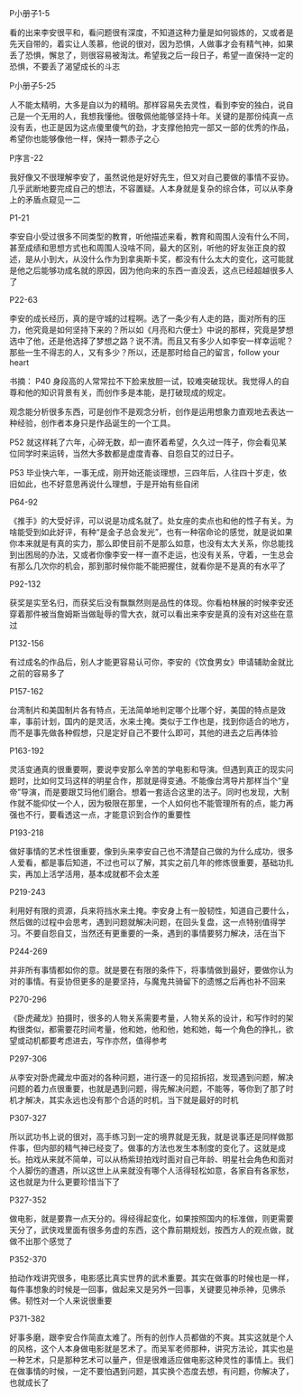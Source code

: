 
P小册子1-5

看的出来李安很平和，看问题很有深度，不知道这种力量是如何锻炼的，又或者是先天自带的，着实让人羡慕，他说的很对，因为恐惧，人做事才会有精气神，如果丢了恐惧，懈怠了，则很容易被淘汰。希望我之后一段日子，希望一直保持一定的恐惧，不要丢了渴望成长的斗志

P小册子5-25

人不能太精明，大多是自以为的精明。那样容易失去灵性，看到李安的独白，说自己是一个无用的人，我想我懂他。很敬佩他能够坚持十年。关键的是那份纯真一点没有丢，也正是因为这点傻里傻气的劲，才支撑他拍完一部又一部的优秀的作品，希望你也能够像他一样，保持一颗赤子之心

P序言-22

我好像又不很理解李安了，虽然说他是好好先生，但又对自己要做的事情不妥协。几乎武断地要完成自己的想法，不容置疑。人本身就是复杂的综合体，可以从李身上的矛盾点窥见一二

P1-21

李安自小受过很多不同类型的教育，听他描述来看，教育和周围人没有什么不同，甚至成绩和思想方式也和周围人没啥不同，最大的区别，听他的好友张正良的叙述，是从小到大，从没什么作为到拿奥斯卡奖，都没有什么太大的变化，这可能就是他之后能够功成名就的原因，因为他向来的东西一直没丢，这点已经超越很多人了

P22-63

李安的成长经历，真的是守城的过程啊。选了一条少有人走的路，面对所有的压力，他究竟是如何坚持下来的？所以如《月亮和六便士》中说的那样，究竟是梦想选中了他，还是他选择了梦想之路？说不清。而且又有多少人如李安一样幸运呢？那些一生不得志的人，又有多少？所以，还是那时给自己的留言，follow your heart

书摘：
P40
身段高的人常常拉不下脸来放胆一试，较难突破现状。我觉得人的自尊和他的知识背景有关，而创作多是本能，是打破现成的规定。

观念能分析很多东西，可是创作不是观念分析，创作是运用想象力直观地去表达一种经验，创作者本身只是作品诞生的一个工具。

P52
就这样耗了六年，心碎无数，却一直怀着希望，久久过一阵子，你会看见某位同学时来运转，当然大多数都是虚度青春、自怨自艾的过日子。

P53
毕业快六年，一事无成，刚开始还能谈理想，三四年后，人往四十岁走，依旧如此，也不好意思再说什么理想，于是开始有些自闭


P64-92

《推手》的大受好评，可以说是功成名就了。处女座的卖点也和他的性子有关。为啥能受到如此好评，有种“是金子总会发光”，也有一种宿命论的感觉，就是说如果你本来就是有真的实力，那么即使目前不是那么如意，也没有太大关系，你总能找到出困局的办法，又或者你像李安一样一直不走运，也没有关系，守着，一生总会有那么几次你的机会，那到那时候你能不能把握住，就看你是不是真的有水平了

P92-132

获奖是实至名归，而获奖后没有飘飘然则是品性的体现。你看柏林展的时候李安还穿着那件被当詹姆斯当做耻辱的雪大衣，就可以看出来李安是真的没有对这些在意过

P132-156

有过成名的作品后，别人才能更容易认可你，李安的《饮食男女》申请辅助金就比之前的容易多了

P157-162

台湾制片和美国制片各有特点，无法简单地判定哪个比哪个好，美国的特点是效率，事前计划，国内的是灵活，水来土掩。类似于工作也是，找到你适合的地方，而不是事先做各种假想，只是定好自己不要什么即可，其他的进去之后再体验

P163-192

灵活变通真的很重要啊，要说李安那么辛苦的学电影和导演。但遇到真正的现实问题时，比如何艾玛这样的明星合作，那就是得变通。不能像台湾导片那样当个“皇帝”导演，而是要跟艾玛他们磨合。想着一套适合这里的法子。同时也发现，大制作就不能仰仗一个人，因为极限在那里，一个人如何也不能管理所有的点，能力再强也不行，要看透这一点，才能意识到合作的重要性

P193-218

做好事情的艺术性很重要，像到头来李安自己也不清楚自己做的为什么成功，很多人爱看，都是事后知道，不过也可以了解，其实之前几年的修炼很重要，基础功扎实，再加上活学活用，基本成就都不会太差

P219-243

利用好有限的资源，兵来将挡水来土掩。李安身上有一股韧性，知道自己要什么，然后做的过程中会思考，遇到问题就解决问题，在回头复盘，这一点特别值得学习。不要自怨自艾，当然还有更重要的一条，遇到的事情要努力解决，活在当下

P244-269

并非所有事情都如你的意。就是要在有限的条件下，将事情做到最好，要做你认为对的事情。有妥协但更多的是要坚持，与魔鬼共骑留下的遗憾之后再也补不回来

P270-296

《卧虎藏龙》拍摄时，很多的人物关系需要考量，人物关系的设计，和写作时的架构很类似，都需要花时间考量，他和她，他和他，她和她，每一个角色的挣扎，欲望或动机都要考虑进去，写作亦然，值得参考

P297-306

从李安对卧虎藏龙中面对的各种问题，进行逐一的见招拆招，发现遇到问题，解决问题的着力点很重要，也就是遇到问题，得先解决问题，不能等，等你到了那了时机才解决，其实永远也没有那个合适的时机，当下就是最好的时机

P307-327

所以武功书上说的很对，高手练习到一定的境界就是无我，就是说事还是同样做那件事，但内部的精气神已经变了。做事的方法也发生本制度的变化了。这就是成长。拍戏从来就不简单，可以从杨紫琼拍戏时面对自己年龄、明星社会角色和面对个人脚伤的遭遇，所以这世上从来就没有哪个人活得轻松如意，各家自有各家愁，这也就是为什么更要珍惜当下了

P327-352

做电影，就是要靠一点天分的。得经得起变化，如果按照国内的标准做，则更需要天分了，武侠戏里面有很多务虚的东西，这个靠前期规划，按西方人的观点做，就做不出那个感觉了

P352-370

拍动作戏讲究很多，电影感比真实世界的武术重要。其实在做事的时候也是一样，每件事想象的时候是一回事，做起来又是另外一回事，关键要见神杀神，见佛杀佛。韧性对一个人来说很重要

P371-382

好事多磨，跟李安合作简直太难了。所有的创作人员都做的不爽。其实这就是个人的风格，这个人本身做电影就是艺术了。而吴军老师那种，讲究方法论，其实也是一种艺术，只是那种艺术可以量产，但是很难适应做电影这种灵性的事情上。我们在做事情的时候，一定不要怕遇到问题，其实换个态度去想，有问题，你解决了，也就成长了